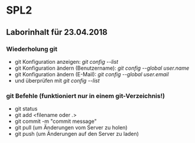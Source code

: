 # SPL2

## Laborinhalt für 23.04.2018

### Wiederholung git

* git Konfiguration anzeigen:  *git config --list*
* git Konfiguration ändern (Benutzername):  *git config --global user.name <username>*
* git Konfiguration ändern (E-Mail): *git config --global user.email <useremail>*
* und überprüfen mit *git config --list*
  
### git Befehle (funktioniert nur in einem git-Verzeichnis!)

* git status
* git add <filename oder *.*>
* git commit -m "commit message"
* git pull (um Änderungen vom Server zu holen)
* git push (um Änderungen auf den Server zu laden)

